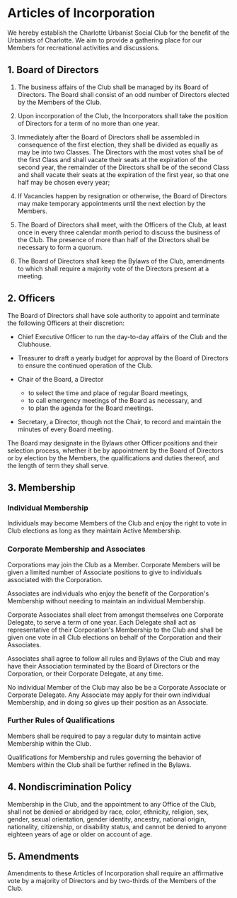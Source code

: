 # Articles of Incorporation

We hereby establish the Charlotte Urbanist Social Club for the benefit of the Urbanists of Charlotte.
We aim to provide a gathering place for our Members
for recreational activities and discussions.

## 1. Board of Directors

1. The business affairs of the Club shall be managed by its Board of Directors.
The Board shall consist of an odd number of Directors elected by the Members of the Club.

1. Upon incorporation of the Club, the Incorporators shall take the position of Directors for a term of no more than one year.

1. Immediately after the Board of Directors shall be assembled in consequence of the first election, they shall be divided as equally as may be into two Classes.
The Directors with the most votes shall be of the first Class and shall vacate their seats at the expiration of the second year,
the remainder of the Directors shall be of the second Class and shall vacate their seats at the expiration of the first year,
so that one half may be chosen every year;

1. If Vacancies happen by resignation or otherwise, the Board of Directors may make temporary appointments until the next election by the Members.

1. The Board of Directors shall meet, with the Officers of the Club, at least once in every three calendar month period to discuss the business of the Club.
The presence of more than half of the Directors shall be necessary to form a quorum.

1. The Board of Directors shall keep the Bylaws of the Club, amendments to which shall require a majority vote of the Directors present at a meeting.

## 2. Officers

The Board of Directors shall have sole authority to appoint and terminate the following Officers at their discretion:

* Chief Executive Officer to run the day-to-day affairs of the Club and the Clubhouse.

* Treasurer to draft a yearly budget for approval by the Board of Directors to ensure the continued operation of the Club.

* Chair of the Board, a Director
  * to select the time and place of regular Board meetings,
  * to call emergency meetings of the Board as necessary,
    and
  * to plan the agenda for the Board meetings.

* Secretary, a Director, though not the Chair, to record and maintain the minutes of every Board meeting.

The Board may designate in the Bylaws other Officer positions and their selection process,
whether it be by appointment by the Board of Directors or by election by the Members,
the qualifications and duties thereof,
and the length of term they shall serve.

## 3. Membership

### Individual Membership

Individuals may become Members of the Club and enjoy the right to vote in Club elections as long as they maintain Active Membership.

### Corporate Membership and Associates

Corporations may join the Club as a Member.
Corporate Members will be given a limited number of Associate positions to give to individuals associated with the Corporation.

Associates are individuals who enjoy the benefit of the Corporation's Membership without needing to maintain an individual Membership.

Corporate Associates shall elect from amongst themselves one Corporate Delegate, to serve a term of one year.
Each Delegate shall act as representative of their Corporation's Membership to the Club and shall be given one vote in all Club elections on behalf of the Corporation and their Associates.

Associates shall agree to follow all rules and Bylaws of the Club
and may have their Association terminated by the Board of Directors or the Corporation, or their Corporate Delegate, at any time.

No individual Member of the Club may also be be a Corporate Associate or Corporate Delegate.
Any Associate may apply for their own individual Membership, and in doing so gives up their position as an Associate.

### Further Rules of Qualifications

Members shall be required to pay a regular duty to maintain active Membership within the Club.

Qualifications for Membership and rules governing the behavior of Members within the Club shall be further refined in the Bylaws.

## 4. Nondiscrimination Policy

Membership in the Club, and the appointment to any Office of the Club, shall not be denied or abridged by race, color, ethnicity, religion, sex, gender, sexual orientation, gender identity, ancestry, national origin, nationality, citizenship, or disability status, and cannot be denied to anyone eighteen years of age or older on account of age.

## 5. Amendments

Amendments to these Articles of Incorporation shall require an affirmative vote by a majority of Directors and by two-thirds of the Members of the Club.
